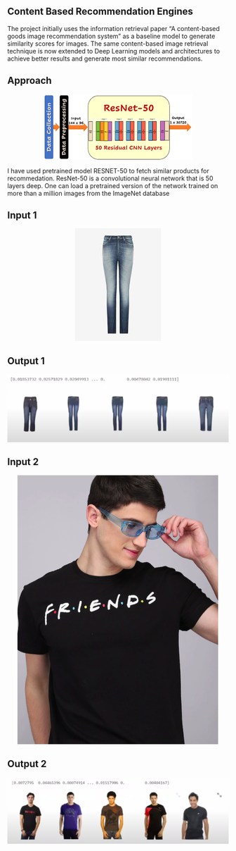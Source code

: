 ## Content Based Recommendation Engines

The project initially uses the information retrieval paper “A content-based goods image recommendation system” as a baseline model to generate similarity scores for images. The same content-based image retrieval technique is now extended to Deep Learning models and architectures to achieve better results and generate most similar recommendations.


## Approach

<p align="center">
   <img src="img/resnet.png">
</p>

I have used pretrained model RESNET-50 to fetch similar products for recommedation.
ResNet-50 is a convolutional neural network that is 50 layers deep. One can load a pretrained version of the network trained on more than a million images from the ImageNet database


## Input 1

<p align="center">
   <img src="img/cnn1.jpeg">
</p>

## Output 1

<p align="center">
   <img src="img/cnn2.png">
</p>

## Input 2

<p align="center">
   <img src="img/cnn3.png">
</p>

## Output 2

<p align="center">
   <img src="img/cnn4.png">
</p>
